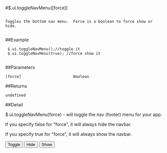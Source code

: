 #$.ui.toggleNavMenu([force])

```

Toggles the bottom nav menu.  Force is a boolean to force show or hide.
 
```

##Example

```
 $.ui.toggleNavMenu();//toggle it
 $.ui.toggleNavMenu(true); //force show it
 
```


##Parameters

```
[force]                       Boolean

```

##Returns

```
undefined
```

##Detail

$.ui.toggleNavMenu(force) - will toggle the nav (footer) menu for your app.

If you specify false for "force", it will always hide the navbar.

If you specify true for "force", it will always show the navbar.


<input type="button" onclick="$.ui.toggleNavMenu()" value="Toggle"> <input type="button" onclick="$.ui.toggleNavMenu(false)" value="Hide"> <input type="button" onclick="$.ui.toggleNavMenu(true)" value="Show">